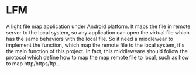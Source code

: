 LFM
===

A light file map application under Android platform.  It maps the file in remote server to the local system, so any application can open the virtual file which has the same behaviors with the local file. So it need a middlewear to implement the function, which map the remote file to the local system, it's the main function of this project. In fact, this middleweare should follow the protocol which define how to map the map remote file to local, such as how to map http/https/ftp...

